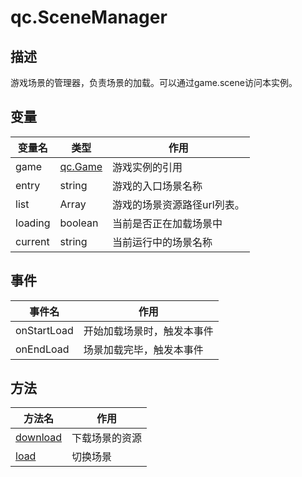 # qc.SceneManager

## 描述
游戏场景的管理器，负责场景的加载。可以通过game.scene访问本实例。

## 变量
| 变量名 | 类型 |作用 |
| ------------- |-------------|-------------|
| game | [qc.Game](../game/README.md) | 游戏实例的引用 |
| entry | string | 游戏的入口场景名称 |
| list | Array | 游戏的场景资源路径url列表。 |
| loading | boolean | 当前是否正在加载场景中 |
| current | string | 当前运行中的场景名称 |

## 事件
| 事件名 | 作用 |
| ------------- |-------------|
| onStartLoad | 开始加载场景时，触发本事件 |
| onEndLoad | 场景加载完毕，触发本事件 |

## 方法
| 方法名 | 作用 |
| ------------- |-------------|
| [download](download.md) | 下载场景的资源 |
| [load](load.md) | 切换场景 |

